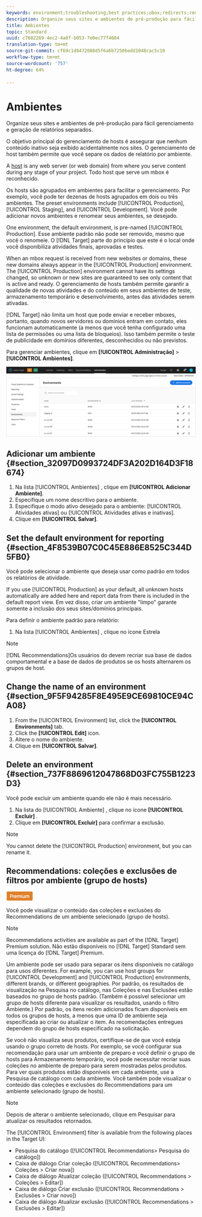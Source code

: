 ```yaml
---
keywords: environment;troubleshooting;best practices;ubox;redirects;redirect;whitelist;blacklist;blocklist;allowlist
description: Organize seus sites e ambientes de pré-produção para fácil gerenciamento e geração de relatórios separados.
title: Ambientes
topic: Standard
uuid: c7682269-4ec2-4a0f-b053-7e0ec77f4604
translation-type: tm+mt
source-git-commit: cf69c1d8472088d5f6a6b7250bedd1048cac5c10
workflow-type: tm+mt
source-wordcount: '757'
ht-degree: 64%

---
```



# Ambientes

Organize seus sites e ambientes de pré-produção para fácil gerenciamento e geração de relatórios separados.

O objetivo principal do gerenciamento de hosts é assegurar que nenhum conteúdo inativo seja exibido acidentalmente nos sites. O gerenciamento de host também permite que você separe os dados de relatório por ambiente.

A [host](/help/administrating-target/hosts.md) is any web server (or web domain) from where you serve content during any stage of your project. Todo host que serve um mbox é reconhecido.

Os hosts são agrupados em ambientes para facilitar o gerenciamento. Por exemplo, você pode ter dezenas de hosts agrupados em dois ou três ambientes. The preset environments include [!UICONTROL Production], [!UICONTROL Staging], and [!UICONTROL Development]. Você pode adicionar novos ambientes e renomear seus ambientes, se desejado.

One environment, the default environment, is pre-named [!UICONTROL Production]. Esse ambiente padrão não pode ser removido, mesmo que você o renomeie. O [!DNL Target] parte do princípio que este é o local onde você disponibiliza atividades finais, aprovadas e testes.

When an mbox request is received from new websites or domains, these new domains always appear in the [!UICONTROL Production] environment. The [!UICONTROL Production] environment cannot have its settings changed, so unknown or new sites are guaranteed to see only content that is active and ready. O gerenciamento de hosts também permite garantir a qualidade de novas atividades e do conteúdo em seus ambientes de teste, armazenamento temporário e desenvolvimento, antes das atividades serem ativadas.

[!DNL Target] não limita um host que pode enviar e receber mboxes, portanto, quando novos servidores ou domínios entram em contato, eles funcionam automaticamente (a menos que você tenha configurado uma lista de permissões ou uma lista de bloqueios). Isso também permite o teste de publicidade em domínios diferentes, desconhecidos ou não previstos.

Para gerenciar ambientes, clique em **[!UICONTROL Administração]** > **[!UICONTROL Ambientes]**.

![lista Ambientes](/help/administrating-target/assets/environments.png)

## Adicionar um ambiente {#section_32097D0993724DF3A202D164D3F18674}

1. Na lista [!UICONTROL Ambientes] , clique em **[!UICONTROL Adicionar Ambiente]**.
1. Especifique um nome descritivo para o ambiente.
1. Especifique o modo ativo desejado para o ambiente: [!UICONTROL Atividades ativas] ou [!UICONTROL Atividades ativas e inativas].
1. Clique em **[!UICONTROL Salvar]**.

## Set the default environment for reporting {#section_4F8539B07C0C45E886E8525C344D5FB0}

Você pode selecionar o ambiente que deseja usar como padrão em todos os relatórios de atividade.

If you use [!UICONTROL Production] as your default, all unknown hosts automatically are added here and report data from there is included in the default report view. Em vez disso, criar um ambiente &quot;limpo&quot; garante somente a inclusão dos seus sites/domínios principais.

Para definir o ambiente padrão para relatório:

1. Na lista [!UICONTROL Ambientes] , clique no ícone Estrela

>[!NOTE]
>
>[!DNL Recommendations]Os usuários do devem recriar sua base de dados comportamental e a base de dados de produtos se os hosts alternarem os grupos de host.

## Change the name of an environment {#section_9F5F94285F8E495E9CE69810CE94CA08}

1. From the [!UICONTROL Environment] list, click the **[!UICONTROL Environments]** tab.
1. Click the **[!UICONTROL Edit]** icon.
1. Altere o nome do ambiente.
1. Clique em **[!UICONTROL Salvar]**.

## Delete an environment {#section_737F8869612047868D03FC755B1223D3}

Você pode excluir um ambiente quando ele não é mais necessário.

1. Na lista do [!UICONTROL Ambiente] , clique no ícone **[!UICONTROL Excluir]** .
1. Clique em **[!UICONTROL Excluir]** para confirmar a exclusão.

>[!NOTE]
>
>You cannot delete the [!UICONTROL Production] environment, but you can rename it.

## Recommendations: coleções e exclusões de filtros por ambiente (grupo de hosts)

![Selo premium](/help/assets/premium.png)

Você pode visualizar o conteúdo das coleções e exclusões do Recommendations de um ambiente selecionado (grupo de hosts).

>[!NOTE]
>Recommendations activities are available as part of the [!DNL Target] Premium solution. Não estão disponíveis no [!DNL Target] Standard sem uma licença do [!DNL Target] Premium.

Um ambiente pode ser usado para separar os itens disponíveis no catálogo para usos diferentes. For example, you can use host groups for [!UICONTROL Development] and [!UICONTROL Production] environments, different brands, or different geographies. Por padrão, os resultados de visualização na Pesquisa no catálogo, nas Coleções e nas Exclusões estão baseados no grupo de hosts padrão. (Também é possível selecionar um grupo de hosts diferente para visualizar os resultados, usando o filtro Ambiente.) Por padrão, os itens recém adicionados ficam disponíveis em todos os grupos de hosts, a menos que uma ID de ambiente seja especificada ao criar ou atualizar o item. As recomendações entregues dependem do grupo de hosts especificado na solicitação.

Se você não visualiza seus produtos, certifique-se de que você esteja usando o grupo correto de hosts. Por exemplo, se você configurar sua recomendação para usar um ambiente de preparo e você definir o grupo de hosts para Armazenamento temporário, você pode necessitar recriar suas coleções no ambiente de preparo para serem mostradas pelos produtos. Para ver quais produtos estão disponíveis em cada ambiente, use a Pesquisa de catálogo com cada ambiente. Você também pode visualizar o conteúdo das coleções e exclusões do Recommendations para um ambiente selecionado (grupo de hosts).

>[!NOTE]
>Depois de alterar o ambiente selecionado, clique em Pesquisar para atualizar os resultados retornados.

The [!UICONTROL Environment] filter is available from the following places in the Target UI:

* Pesquisa do catálogo ([!UICONTROL Recommendations> Pesquisa do catálogo])
* Caixa de diálogo Criar coleção ([!UICONTROL Recommendations> Coleções > Criar nova])
* Caixa de diálogo Atualizar coleção ([!UICONTROL Recommendations > Coleções > Editar])
* Caixa de diálogo Criar exclusão ([!UICONTROL Recommendations > Exclusões > Criar novo])
* Caixa de diálogo Atualizar exclusão ([!UICONTROL Recommendations > Exclusões > Editar])